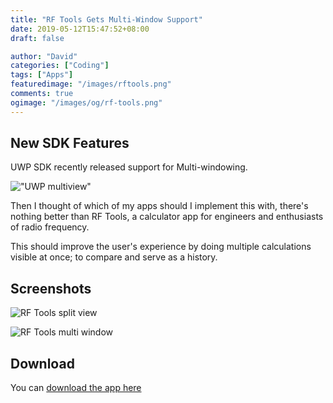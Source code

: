```yaml
---
title: "RF Tools Gets Multi-Window Support"
date: 2019-05-12T15:47:52+08:00
draft: false

author: "David"
categories: ["Coding"]
tags: ["Apps"]
featuredimage: "/images/rftools.png"
comments: true
ogimage: "/images/og/rf-tools.png"
---
```


## New SDK Features

UWP SDK recently released support for Multi-windowing.

!["UWP multiview"](https://docs.microsoft.com/en-us/windows/uwp/design/layout/images/multi-view.gif)

Then I thought of which of my apps should I implement this with, there's nothing better than RF Tools, a calculator app for engineers and enthusiasts of radio frequency.

This should improve the user's experience by doing multiple calculations visible at once; to compare and serve as a history.

## Screenshots

![RF Tools split view](https://store-images.s-microsoft.com/image/apps.60377.13510798887994336.0ea597cf-9876-450a-a556-970e65ee2c51.fb038e62-7867-47a6-bab5-f147dbc3fc88?w=1399&h=787&q=90&format=jpg)

![RF Tools multi window](https://store-images.s-microsoft.com/image/apps.52167.13510798887994336.0ea597cf-9876-450a-a556-970e65ee2c51.1e574b1f-3491-4f87-b7e1-ad518a098b1f?w=1399&h=787&q=90&format=jpg)

## Download

You can <a class="link" href="https://www.microsoft.com/en-us/p/rf-tools/9nblggh41btt" target="_blank">download the app here</a>
